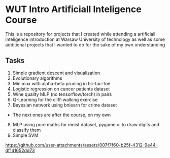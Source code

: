 # WUT Intro Artificiall Inteligence Course

This is a repository for projects that I created while attending a artificiall inteligence introduction at Warsaw University of technology as well as some additional projects that i wanted to do for the sake of my own understanding

## Tasks

1. Simple gradient descent and visualization
2. Evolutionary algorithms
3. Minimax with alpha-beta pruning in tic-tac-toe
4. Logistic regression on cancer patients dataset
5. Wine quality MLP (no tensorflow/torch) in pairs
6. Q-Learning for the cliff-walking exercise
7. Bayesian network using bnlearn for crime dataset

- The next ones are after the course, on my own

8. MLP using pure maths for mnist dataset, pygame ui to draw digits and classify them
9. Simple SVM


https://github.com/user-attachments/assets/007f7f60-b25f-4312-9e44-df1d1652dd73

